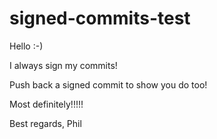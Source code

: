 # signed-commits-test

Hello :-)

I always sign my commits!

Push back a signed commit to show you do too!

Most definitely!!!!!

Best regards,
Phil
